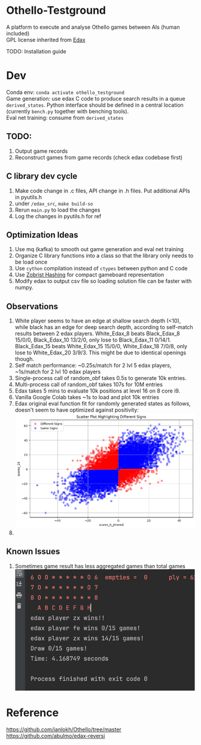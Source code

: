 # Othello-Testground
A platform to execute and analyse Othello games between AIs (human included) \
GPL license inherited from [Edax](https://github.com/abulmo/edax-reversi)    
 

TODO: Installation guide
# Dev
Conda env: `conda activate othello_testground` \
Game generation: use edax C code to produce search results in a queue `derived_states`. Python interface should be defined in a central location (currently `bench.py` together with benching tools). \
Eval net training: consume from `derived_states`

## TODO:
1. Output game records
2. Reconstruct games from game records (check edax codebase first)

## C library dev cycle
1. Make code change in .c files, API change in .h files. Put additional APIs in pyutils.h
2. under `/edax_src`, `make build-so`
3. Rerun `main.py` to load the changes
4. Log the changes in pyutils.h for ref

## Optimization Ideas
1. Use mq (kafka) to smooth out game generation and eval net training
2. Organize C library functions into a class so that the library only needs to be load once
3. Use `cython` compilation instead of `ctypes` between python and C code
4. Use [Zobrist Hashing](https://en.wikipedia.org/wiki/Zobrist_hashing) for compact gameboard representation
5. Modify edax to output csv file so loading solution file can be faster with numpy.

## Observations
1. White player seems to have an edge at shallow search depth (<10), while black has an edge for deep search depth, according to self-match results between 2 edax players. White_Edax_8 beats Black_Edax_8 15/0/0, Black_Edax_10 13/2/0, only lose to Black_Edax_11 0/14/1. Black_Edax_15 beats White_Edax_15 15/0/0, White_Edax_18 7/0/8, only lose to White_Edax_20 3/9/3. This might be due to identical openings though.
2. Self match performance: ~0.25s/match for 2 lvl 5 edax players, ~1s/match for 2 lvl 10 edax players
3. Single-process call of random_obf takes 0.5s to generate 10k entries.
4. Multi-process call of random_obf takes 107s for 10M entries
5. Edax takes 5 mins to evaluate 10k positions at level 16 on 8 core i9.
6. Vanilla Google Colab takes ~1s to load and plot 10k entries
7. Edax original eval function fit for randomly generated states as follows, doesn't seem to have optimized against positivity: ![Edax_eval.png](resources/Edax_eval.png)
8. 


## Known Issues
1. Sometimes game result has less aggregated games than total games![Wrong Game result.png](resources%2FWrong%20Game%20result.png)

# Reference
https://github.com/ianlokh/Othello/tree/master
https://github.com/abulmo/edax-reversi


